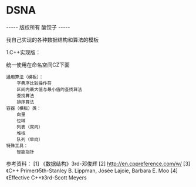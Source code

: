 # DSNA

----- 版权所有 酸饺子 -----

我自己实现的各种数据结构和算法的模板


1.C++实现版：

统一使用在命名空间CZ下面

    通用算法（模板）：
        字典序比较操作符
        区间内最大值与最小值的查找算法
        查找算法
        排序算法
    容器（模板）类：
        向量
        位域
        列表（双向）
        堆栈
        队列（单向）
    特殊工具：
        智能指针

参考资料：
[1] 《数据结构》3rd-邓俊辉
[2] http://en.cppreference.com/w/
[3] 《C++ Primer》5th-Stanley B. Lippman, Josée Lajoie, Barbara E. Moo
[4] 《Effective C++》3rd-Scott Meyers
